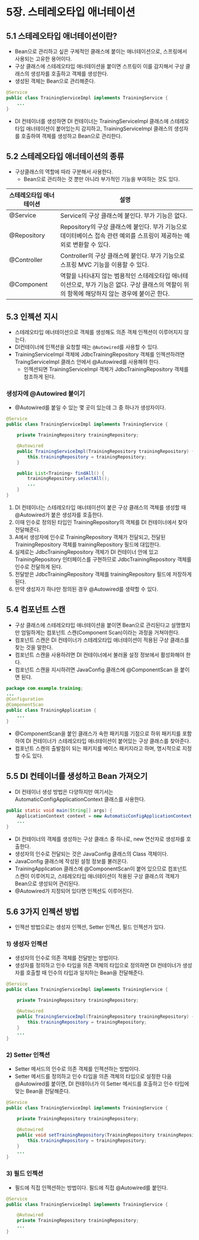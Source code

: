# 5장. 스테레오타입 애너테이션
## 5.1 스테레오타입 애너테이션이란?
- Bean으로 관리하고 싶은 구체적인 클래스에 붙이는 애너테이션으로, 스프링에서 사용되는 고유한 용어이다.
- 구상 클래스에 스테레오타입 애너테이션을 붙이면 스프링이 이를 감지해서 구상 클래스의 생성자를 호출하고 객체를 생성한다.
- 생성된 객체는 Bean으로 관리해준다.
```java
@Service
public class TrainingServiceImpl implements TrainingService {
	...
}
```
- DI 컨테이너를 생성하면 DI 컨테이너는 TrainingServiceImpl 클래스에 스테레오타입 애너테이션이 붙어있는지 감지하고, TrainingServiceImpl 클래스의 생성자를 호출하여 객체를 생성하고 Bean으로 관리한다.

## 5.2 스테레오타입 애너테이션의 종류
- 구상클래스의 역할에 따라 구분해서 사용한다.
	- Bean으로 관리하는 것 뿐만 아니라 부가적인 기능을 부여하는 것도 있다.

| 스테레오타입 애너테이션 | 설명                                                                                 |
| ------------ | ---------------------------------------------------------------------------------- |
| @Service     | Service의 구상 클래스에 붙인다. 부가 기능은 없다.                                                   |
| @Repository  | Repository의 구상 클래스에 붙인다. 부가 기능으로 데이터베이스 접속 관련 예외를 스프링이 제공하는 예외로 변환할 수 있다.          |
| @Controller  | Controller의 구상 클래스에 붙인다. 부가 기능으로 스프링 MVC 기능을 이용할 수 있다.                             |
| @Component   | 역할을 나타내지 않는 범용적인 스테레오타입 애너테이션으로, 부가 기능은 없다. 구상 클래스의 역할이 위의 항목에 해당하지 않는 경우에 붙이곤 한다. |

## 5.3 인젝션 지시
- 스테레오타입 애너테이션으로 객체를 생성해도 의존 객체 인젝션이 이루어지지 않는다.
- DI컨테이너에 인젝션을 요청할 때는 `@Autowired`를 사용할 수 있다.
- TrainingServiceImpl 객체에 JdbcTrainingRepository 객체를 인젝션하려면 TraingServiceImpl 클래스 안에서 @Autowired를 사용해야 한다.
	- 인젝션되면 TrainingServiceImpl 객체가 JdbcTrainingRepository 객체를 참조하게 된다.

### 생성자에 @Autowired 붙이기
- @Autowired를 붙일 수 있는 몇 곳이 있는데 그 중 하나가 생성자이다.
```java
@Service
public class TrainingServiceImpl implements TrainingService {

	private TrainingRepository trainingRepository;

	@Autowired
	public TrainingServiceImpl(TrainingRepository trainingRepository) { // A
		this.trainingRepository = trainingRepository;
	}

	public List<Training> findAll() {
		trainingRepository.selectAll();
		...
	}
}
```
1. DI 컨테이너는 스테레오타입 애너테이션이 붙은 구상 클래스의 객체를 생성할 때 @Autowired가 붙은 생성자를 호출한다.
2. 이때 인수로 정의된 타입인 TrainingRepository의 객체를 DI 컨테이너에서 찾아 전달해준다.
3. A에서 생성자에 인수로 TrainingRepository 객체가 전달되고, 전달된 TrainingRepository 객체를 trainingRepository 필드에 대입한다.
4. 실제로는 JdbcTrainingRepository 객체가 DI 컨테이너 안에 있고 TrainingRepository 인터페이스를 구현하므로 JdbcTrainingRepository 객체를 인수로 전달하게 된다.
5. 전달받은 JdbcTrainingRepository 객체를 trainingRepository 필드에 저장하게 된다.
6. 만약 생성자가 하나만 정의된 경우 @Autowired를 생략할 수 있다.

## 5.4 컴포넌트 스캔
- 구상 클래스에 스테레오타입 애너테이션을 붙이면 Bean으로 관리된다고 설명했지만 엄밀하게는 컴포넌트 스캔(Component Scan)이라는 과정을 거쳐야한다.
- 컴포넌트 스캔은 DI 컨테이너가 스테레오타입 애너테이션이 적용된 구상 클래스를 찾는 것을 말한다.
- 컴포넌트 스캔을 사용하려면 DI 컨테이너에서 불러올 설정 정보에서 활성화해야 한다.
- 컴포넌트 스캔을 지시하려면 JavaConfig 클래스에 @ComponentScan 을 붙이면 된다.
```java
package com.example.training;
...
@Configuration
@ComponentScan
public class TrainingApplication {
	...
}
```
- @ComponentScan을 붙인 클래스가 속한 패키지를 기점으로 하위 패키지를 포함하여 DI 컨테이너가 스테레오타입 애너테이션이 붙어있는 구상 클래스를 찾아준다.
- 컴포넌트 스캔의 출발점이 되는 패키지를 베이스 패키지라고 하며, 명시적으로 지정할 수도 있다.

## 5.5 DI 컨테이너를 생성하고 Bean 가져오기
- DI 컨테이너 생성 방법은 다양하지만 여기서는 AutomaticConfigApplicationContext 클래스를 사용한다.
```java
public static void main(String[] args) {
	ApplicationContext context = new AutomaticConfigApplicationContext(TrainingApplication.class);
	...
}
```
- DI 컨테이너의 객체를 생성하는 구상 클래스 중 하나로, new 연산자로 생성자를 호출한다.
- 생성자의 인수로 전달되는 것은 JavaConfig 클래스의 Class 객체이다.
- JavaConfig 클래스에 작성된 설정 정보를 불러온다.
- TrainingApplication 클래스에 @ComponentScan이 붙어 있으므로 컴포넌트 스캔이 이루어지고, 스테레오타입 애너테이션이 적용된 구상 클래스의 객체가 Bean으로 생성되어 관리된다.
- @Autowired가 지정되어 있다면 인젝션도 이루어진다.

## 5.6 3가지 인젝션 방법
- 인젝션 방법으로는 생성자 인젝션, Setter 인젝션, 필드 인젝션가 있다.

### 1) 생성자 인젝션
- 생성자의 인수로 의존 객체를 전달받는 방법이다.
- 생성자를 정의하고 인수 타입을 의존 객체의 타입으로 정의하면 DI 컨테이너가 생성자를 호출할 때 인수의 타입과 일치하는 Bean을 전달해준다.

```java
@Service
public class TrainingServiceImpl implements TrainingService {

	private TrainingRepository trainingRepository;

	@Autowired
	public TrainingServiceImpl(TrainingRepository trainingRepository) {
		this.trainingRepository = trainingRepository;
	}
	...
}
```

### 2) Setter 인젝션
- Setter 메서드의 인수로 의존 객체를 인젝션하는 방법이다.
- Setter 메서드를 정의하고 인수 타입을 의존 객체의 타입으로 설정한 다음 @Autowired를 붙이면, DI 컨테이너가 이 Setter 메서드를 호출하고 인수 타입에 맞는 Bean을 전달해준다.

```java
@Service
public class TrainingServiceImpl implements TrainingService {

	private TrainingRepository trainingRepository;

	@Autowired
	public void setTrainingRepository(TrainingRepository trainingRepository) {
		this.trainingRepository = trainingRepository;
	}
	...
}
```

### 3) 필드 인젝션
- 필드에 직접 인젝션하는 방법이다. 필드에 직접 @Autowired를 붙인다.

```java
@Service
public class TrainingServiceImpl implements TrainingService {

	@Autowired
	private TrainingRepository trainingRepository;
	...
}
```